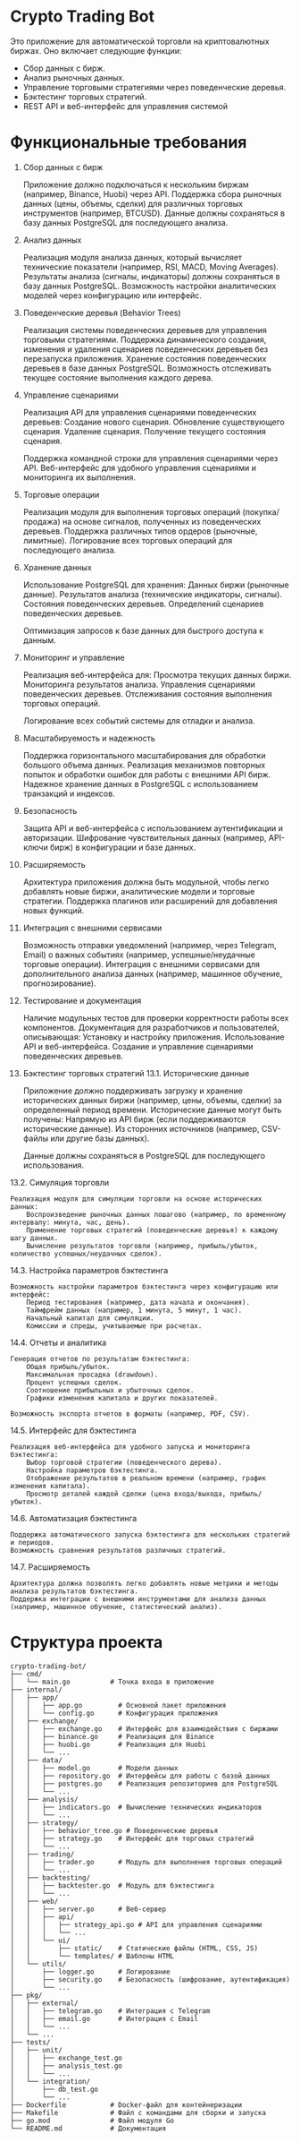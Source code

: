 # Crypto Trading Bot

Это приложение для автоматической торговли на криптовалютных биржах. Оно включает следующие функции:

- Сбор данных с бирж.
- Анализ рыночных данных.
- Управление торговыми стратегиями через поведенческие деревья.
- Бэктестинг торговых стратегий.
- REST API и веб-интерфейс для управления системой

# Функциональные требования

1. Сбор данных с бирж  

    Приложение должно подключаться к нескольким биржам (например, Binance, Huobi) через API.
    Поддержка сбора рыночных данных (цены, объемы, сделки) для различных торговых инструментов (например, BTCUSD).
    Данные должны сохраняться в базу данных PostgreSQL для последующего анализа.
     

2. Анализ данных  

    Реализация модуля анализа данных, который вычисляет технические показатели (например, RSI, MACD, Moving Averages).
    Результаты анализа (сигналы, индикаторы) должны сохраняться в базу данных PostgreSQL.
    Возможность настройки аналитических моделей через конфигурацию или интерфейс.
     

3. Поведенческие деревья (Behavior Trees)  

    Реализация системы поведенческих деревьев для управления торговыми стратегиями.
    Поддержка динамического создания, изменения и удаления сценариев поведенческих деревьев без перезапуска приложения.
    Хранение состояния поведенческих деревьев в базе данных PostgreSQL.
    Возможность отслеживать текущее состояние выполнения каждого дерева.
     

4. Управление сценариями  

    Реализация API для управления сценариями поведенческих деревьев:
        Создание нового сценария.
        Обновление существующего сценария.
        Удаление сценария.
        Получение текущего состояния сценария.
         
    Поддержка командной строки для управления сценариями через API.
    Веб-интерфейс для удобного управления сценариями и мониторинга их выполнения.
     

5. Торговые операции  

    Реализация модуля для выполнения торговых операций (покупка/продажа) на основе сигналов, полученных из поведенческих деревьев.
    Поддержка различных типов ордеров (рыночные, лимитные).
    Логирование всех торговых операций для последующего анализа.
     

6. Хранение данных  

    Использование PostgreSQL для хранения:
        Данных биржи (рыночные данные).
        Результатов анализа (технические индикаторы, сигналы).
        Состояния поведенческих деревьев.
        Определений сценариев поведенческих деревьев.
         
    Оптимизация запросов к базе данных для быстрого доступа к данным.
     

7. Мониторинг и управление  

    Реализация веб-интерфейса для:
        Просмотра текущих данных биржи.
        Мониторинга результатов анализа.
        Управления сценариями поведенческих деревьев.
        Отслеживания состояния выполнения торговых операций.
         
    Логирование всех событий системы для отладки и анализа.    

8. Масштабируемость и надежность  

    Поддержка горизонтального масштабирования для обработки большого объема данных.
    Реализация механизмов повторных попыток и обработки ошибок для работы с внешними API бирж.
    Надежное хранение данных в PostgreSQL с использованием транзакций и индексов.
     

9. Безопасность  

    Защита API и веб-интерфейса с использованием аутентификации и авторизации.
    Шифрование чувствительных данных (например, API-ключи бирж) в конфигурации и базе данных.
     

10. Расширяемость  

    Архитектура приложения должна быть модульной, чтобы легко добавлять новые биржи, аналитические модели и торговые стратегии.
    Поддержка плагинов или расширений для добавления новых функций.
     

11. Интеграция с внешними сервисами  

    Возможность отправки уведомлений (например, через Telegram, Email) о важных событиях (например, успешные/неудачные торговые операции).
    Интеграция с внешними сервисами для дополнительного анализа данных (например, машинное обучение, прогнозирование).
     

12. Тестирование и документация  

    Наличие модульных тестов для проверки корректности работы всех компонентов.
    Документация для разработчиков и пользователей, описывающая:
        Установку и настройку приложения.
        Использование API и веб-интерфейса.
        Создание и управление сценариями поведенческих деревьев.

13. Бэктестинг торговых стратегий
13.1. Исторические данные  

    Приложение должно поддерживать загрузку и хранение исторических данных биржи (например, цены, объемы, сделки) за определенный период времени.
    Исторические данные могут быть получены:
        Напрямую из API бирж (если поддерживаются исторические данные).
        Из сторонних источников (например, CSV-файлы или другие базы данных).
         
    Данные должны сохраняться в PostgreSQL для последующего использования.
     

13.2. Симуляция торговли  

    Реализация модуля для симуляции торговли на основе исторических данных:
        Воспроизведение рыночных данных пошагово (например, по временному интервалу: минута, час, день).
        Применение торговых стратегий (поведенческие деревья) к каждому шагу данных.
        Вычисление результатов торговли (например, прибыль/убыток, количество успешных/неудачных сделок).
         
     

14.3. Настройка параметров бэктестинга  

    Возможность настройки параметров бэктестинга через конфигурацию или интерфейс:
        Период тестирования (например, дата начала и окончания).
        Таймфрейм данных (например, 1 минута, 5 минут, 1 час).
        Начальный капитал для симуляции.
        Комиссии и спреды, учитываемые при расчетах.
         
     

14.4. Отчеты и аналитика  

    Генерация отчетов по результатам бэктестинга:
        Общая прибыль/убыток.
        Максимальная просадка (drawdown).
        Процент успешных сделок.
        Соотношение прибыльных и убыточных сделок.
        Графики изменения капитала и других показателей.
         
    Возможность экспорта отчетов в форматы (например, PDF, CSV).
     

14.5. Интерфейс для бэктестинга  

    Реализация веб-интерфейса для удобного запуска и мониторинга бэктестинга:
        Выбор торговой стратегии (поведенческого дерева).
        Настройка параметров бэктестинга.
        Отображение результатов в реальном времени (например, график изменения капитала).
        Просмотр деталей каждой сделки (цена входа/выхода, прибыль/убыток).
         
     

14.6. Автоматизация бэктестинга  

    Поддержка автоматического запуска бэктестинга для нескольких стратегий и периодов.
    Возможность сравнения результатов различных стратегий.
     

14.7. Расширяемость  

    Архитектура должна позволять легко добавлять новые метрики и методы анализа результатов бэктестинга.
    Поддержка интеграции с внешними инструментами для анализа данных (например, машинное обучение, статистический анализ).
     

# Структура проекта

```
crypto-trading-bot/
├── cmd/
│   └── main.go          # Точка входа в приложение
├── internal/
│   ├── app/
│   │   ├── app.go         # Основной пакет приложения
│   │   └── config.go      # Конфигурация приложения
│   ├── exchange/
│   │   ├── exchange.go    # Интерфейс для взаимодействия с биржами
│   │   ├── binance.go     # Реализация для Binance
│   │   ├── huobi.go       # Реализация для Huobi
│   │   └── ...
│   ├── data/
│   │   ├── model.go       # Модели данных
│   │   ├── repository.go  # Интерфейсы для работы с базой данных
│   │   ├── postgres.go    # Реализация репозиториев для PostgreSQL
│   │   └── ...
│   ├── analysis/
│   │   ├── indicators.go  # Вычисление технических индикаторов
│   │   └── ...
│   ├── strategy/
│   │   ├── behavior_tree.go # Поведенческие деревья
│   │   ├── strategy.go    # Интерфейс для торговых стратегий
│   │   └── ...
│   ├── trading/
│   │   ├── trader.go      # Модуль для выполнения торговых операций
│   │   └── ...
│   ├── backtesting/
│   │   ├── backtester.go  # Модуль для бэктестинга
│   │   └── ...
│   ├── web/
│   │   ├── server.go      # Веб-сервер
│   │   ├── api/
│   │   │   ├── strategy_api.go # API для управления сценариями
│   │   │   └── ...
│   │   └── ui/
│   │       ├── static/    # Статические файлы (HTML, CSS, JS)
│   │       └── templates/ # Шаблоны HTML
│   └── utils/
│       ├── logger.go      # Логирование
│       ├── security.go    # Безопасность (шифрование, аутентификация)
│       └── ...
├── pkg/
│   ├── external/
│   │   ├── telegram.go    # Интеграция с Telegram
│   │   ├── email.go       # Интеграция с Email
│   │   └── ...
│   └── ...
├── tests/
│   ├── unit/
│   │   ├── exchange_test.go
│   │   ├── analysis_test.go
│   │   └── ...
│   └── integration/
│       ├── db_test.go
│       └── ...
├── Dockerfile           # Docker-файл для контейнеризации
├── Makefile             # Файл с командами для сборки и запуска
├── go.mod               # Файл модуля Go
└── README.md            # Документация
```